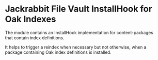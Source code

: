 # Jackrabbit File Vault InstallHook for  Oak Indexes

The module contains an InstallHook implementation for content-packages
that contain index definitions.

It helps to trigger a reindex when necessary but not otherwise, when
a package containing Oak index definitions is installed.


